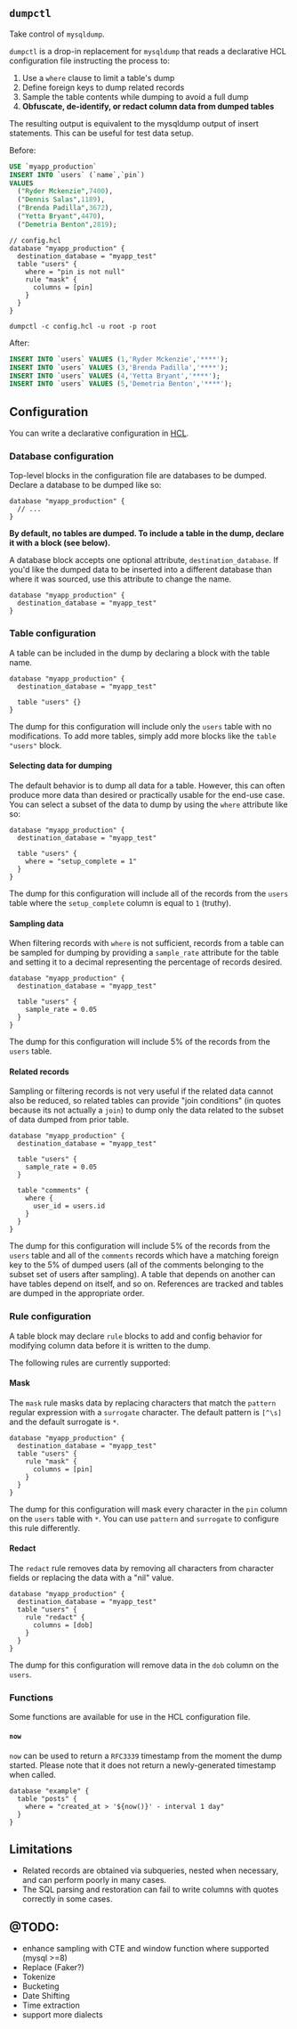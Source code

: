 ## `dumpctl`

Take control of `mysqldump`.

`dumpctl` is a drop-in replacement for `mysqldump` that reads a declarative HCL configuration file instructing the process to:

1. Use a `where` clause to limit a table's dump
2. Define foreign keys to dump related records
3. Sample the table contents while dumping to avoid a full dump
4. **Obfuscate, de-identify, or redact column data from dumped tables**

The resulting output is equivalent to the mysqldump output of insert statements. This can be useful for test data setup.

Before:

```sql
USE `myapp_production`
INSERT INTO `users` (`name`,`pin`)
VALUES
  ("Ryder Mckenzie",7400),
  ("Dennis Salas",1189),
  ("Brenda Padilla",3672),
  ("Yetta Bryant",4470),
  ("Demetria Benton",2819);
```


```hcl
// config.hcl
database "myapp_production" {
  destination_database = "myapp_test"
  table "users" {
    where = "pin is not null"
    rule "mask" {
      columns = [pin]
    }
  }
}
```

`dumpctl -c config.hcl -u root -p root`

After:

```sql
INSERT INTO `users` VALUES (1,'Ryder Mckenzie','****');
INSERT INTO `users` VALUES (3,'Brenda Padilla','****');
INSERT INTO `users` VALUES (4,'Yetta Bryant','****');
INSERT INTO `users` VALUES (5,'Demetria Benton','****');
```

## Configuration

You can write a declarative configuration in [HCL](https://github.com/hashicorp/hcl).

### Database configuration

Top-level blocks in the configuration file are databases to be dumped. Declare a database to be dumped like so:

```hcl
database "myapp_production" {
  // ...
}
```

**By default, no tables are dumped. To include a table in the dump, declare it with a block (see below).**

A database block accepts one optional attribute, `destination_database`. If you'd like the dumped data to be inserted into a different database than where it was sourced, use this attribute to change the name.

```hcl
database "myapp_production" {
  destination_database = "myapp_test"
}
```

### Table configuration

A table can be included in the dump by declaring a block with the table name.

```hcl
database "myapp_production" {
  destination_database = "myapp_test"

  table "users" {}
}
```

The dump for this configuration will include only the `users` table with no modifications. To add more tables, simply add more blocks like the `table "users"` block.

#### Selecting data for dumping

The default behavior is to dump all data for a table. However, this can often produce more data than desired or practically usable for the end-use case. You can select a subset of the data to dump by using the `where` attribute like so:

```hcl
database "myapp_production" {
  destination_database = "myapp_test"

  table "users" {
    where = "setup_complete = 1"
  }
}
```

The dump for this configuration will include all of the records from the `users` table where the `setup_complete` column is equal to `1` (truthy).

#### Sampling data

When filtering records with `where` is not sufficient, records from a table can be sampled for dumping by providing a `sample_rate` attribute for the table and setting it to a decimal representing the percentage of records desired.

```hcl
database "myapp_production" {
  destination_database = "myapp_test"

  table "users" {
    sample_rate = 0.05
  }
}
```

The dump for this configuration will include 5% of the records from the `users` table.

#### Related records

Sampling or filtering records is not very useful if the related data cannot also be reduced, so related tables can provide "join conditions" (in quotes because its not actually a `join`) to dump only the data related to the subset of data dumped from prior table.

```hcl
database "myapp_production" {
  destination_database = "myapp_test"

  table "users" {
    sample_rate = 0.05
  }

  table "comments" {
    where {
      user_id = users.id
    }
  }
}
```

The dump for this configuration will include 5% of the records from the `users` table and all of the `comments` records which have a matching foreign key to the 5% of dumped users (all of the comments belonging to the subset set of users after sampling). A table that depends on another can have tables depend on itself, and so on. References are tracked and tables are dumped in the appropriate order.

### Rule configuration

A table block may declare `rule` blocks to add and config behavior for modifying column data before it is written to the dump.

The following rules are currently supported:

#### Mask

The `mask` rule masks data by replacing characters that match the `pattern` regular expression with a `surrogate` character. The default pattern is `[^\s]` and the default surrogate is `*`.

```hcl
database "myapp_production" {
  destination_database = "myapp_test"
  table "users" {
    rule "mask" {
      columns = [pin]
    }
  }
}
```

The dump for this configuration will mask every character in the `pin` column on the `users` table with `*`. You can use `pattern` and `surrogate` to configure this rule differently.

#### Redact

The `redact` rule removes data by removing all characters from character fields or replacing the data with a "nil" value.

```hcl
database "myapp_production" {
  destination_database = "myapp_test"
  table "users" {
    rule "redact" {
      columns = [dob]
    }
  }
}
```

The dump for this configuration will remove data in the `dob` column on the `users`.

### Functions

Some functions are available for use in the HCL configuration file.

#### `now`

`now` can be used to return a `RFC3339` timestamp from the moment the dump started. Please note that it does not return a newly-generated timestamp when called.

```hcl
database "example" {
  table "posts" {
    where = "created_at > '${now()}' - interval 1 day"
  }
}
```

## Limitations

* Related records are obtained via subqueries, nested when necessary, and can perform poorly in many cases.
* The SQL parsing and restoration can fail to write columns with quotes correctly in some cases.

## @TODO:

- enhance sampling with CTE and window function where supported (mysql >=8)
- Replace (Faker?)
- Tokenize
- Bucketing
- Date Shifting
- Time extraction
- support more dialects
